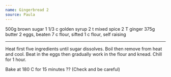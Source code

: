 ```yaml
---
name: Gingerbread 2
source: Paula
---
```


500g brown sugar
1 1/3 c golden syrup
2 t mixed spice
2 T ginger
375g butter
2 eggs, beaten
7 c flour, sifted
1 c flour, self raising

---

Heat first five ingredients until sugar dissolves.  Boil then remove from heat and cool.  Beat in the eggs then gradually work in the flour and knead.  Chill for 1 hour.

Bake at 180 C for 15 minutes ??  (Check and be careful)

